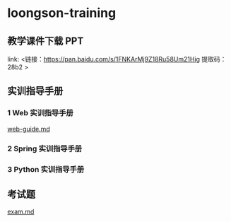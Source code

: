 # loongson-training

## 教学课件下载 PPT
link: <链接：https://pan.baidu.com/s/1FNKArMj9Z18Ru58Um21Hig 
提取码：28b2 >

## 实训指导手册
### 1 Web 实训指导手册
[web-guide.md](./web-guide.md)

### 2 Spring 实训指导手册

### 3 Python 实训指导手册


## 考试题
[exam.md](./exam.md)
